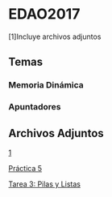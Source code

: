 # EDAO2017

[1]Incluye archivos adjuntos

## Temas
  ### Memoria Dinámica
  ### Apuntadores






## Archivos Adjuntos 
[1](https://github.com/luisfergromo/EDAO2017/blob/master/README.md#archivos-adjuntos)

[Práctica 5](https://github.com/luisfergromo/EDAO2017/files/1457896/Practica5.1.pdf)

[Tarea 3: Pilas y Listas](https://github.com/luisfergromo/EDAO2017/files/1458073/Tarea.3.-.Pilas.y.Filas.pdf)
